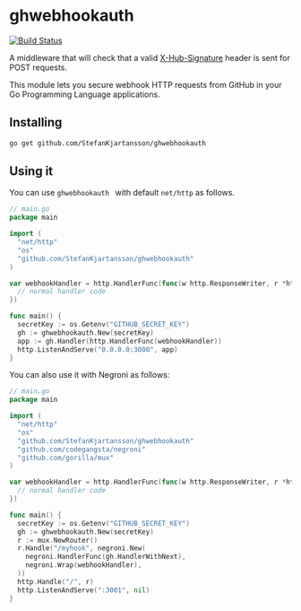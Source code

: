 # ghwebhookauth

[![Build Status](https://travis-ci.org/StefanKjartansson/ghwebhookauth.png?branch=master)](https://travis-ci.org/StefanKjartansson/ghwebhookauth)

A middleware that will check that a valid [X-Hub-Signature](https://developer.github.com/webhooks/securing/) header is sent for POST requests.

This module lets you secure webhook HTTP requests from GitHub in your Go Programming Language applications. 

## Installing

````bash
go get github.com/StefanKjartansson/ghwebhookauth
````

## Using it

You can use `ghwebhookauth ` with default `net/http` as follows.

````go
// main.go
package main

import (
  "net/http"
  "os"
  "github.com/StefanKjartansson/ghwebhookauth"
)

var webhookHandler = http.HandlerFunc(func(w http.ResponseWriter, r *http.Request) {
  // normal handler code
})

func main() {
  secretKey := os.Getenv("GITHUB_SECRET_KEY")
  gh := ghwebhookauth.New(secretKey)
  app := gh.Handler(http.HandlerFunc(webhookHandler))
  http.ListenAndServe("0.0.0.0:3000", app)
}
````

You can also use it with Negroni as follows:

````go
// main.go
package main

import (
  "net/http"
  "os"
  "github.com/StefanKjartansson/ghwebhookauth"
  "github.com/codegangsta/negroni"
  "github.com/gorilla/mux"
)

var webhookHandler = http.HandlerFunc(func(w http.ResponseWriter, r *http.Request) {
  // normal handler code
})

func main() {
  secretKey := os.Getenv("GITHUB_SECRET_KEY")
  gh := ghwebhookauth.New(secretKey)
  r := mux.NewRouter()
  r.Handle("/myhook", negroni.New(
    negroni.HandlerFunc(gh.HandlerWithNext),
    negroni.Wrap(webhookHandler),
  ))
  http.Handle("/", r)
  http.ListenAndServe(":3001", nil)
}
````
